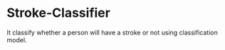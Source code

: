 # Stroke-Classifier
It classify whether a person will have a stroke or not using classification model.
